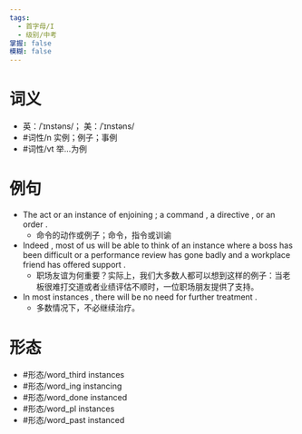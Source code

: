 ```yaml
---
tags:
  - 首字母/I
  - 级别/中考
掌握: false
模糊: false
---
```

# 词义
- 英：/ˈɪnstəns/； 美：/ˈɪnstəns/
- #词性/n  实例；例子；事例
- #词性/vt  举…为例
# 例句
- The act or an instance of enjoining ; a command , a directive , or an order .
	- 命令的动作或例子；命令，指令或训谕
- Indeed , most of us will be able to think of an instance where a boss has been difficult or a performance review has gone badly and a workplace friend has offered support .
	- 职场友谊为何重要？实际上，我们大多数人都可以想到这样的例子：当老板很难打交道或者业绩评估不顺时，一位职场朋友提供了支持。
- In most instances , there will be no need for further treatment .
	- 多数情况下，不必继续治疗。
# 形态
- #形态/word_third instances
- #形态/word_ing instancing
- #形态/word_done instanced
- #形态/word_pl instances
- #形态/word_past instanced
